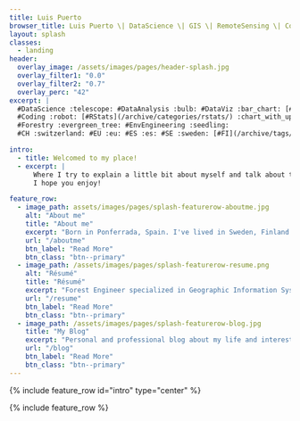 ```yaml
---
title: Luis Puerto
browser_title: Luis Puerto \| DataScience \| GIS \| RemoteSensing \| Coding \| Research \| EnvEngineering
layout: splash
classes:
  - landing
header:
  overlay_image: /assets/images/pages/header-splash.jpg
  overlay_filter1: "0.0"
  overlay_filter2: "0.7"
  overlay_perc: "42" 
excerpt: | 
  #DataScience :telescope: #DataAnalysis :bulb: #DataViz :bar_chart: [#GIS](/archive/categories/gis) :earth_africa: #Research :microscope:     
  #Coding :robot: [#RStats](/archive/categories/rstats/) :chart_with_upwards_trend:​ #Python :snake: #RemoteSensing :artificial_satellite:​ #Maps :world_map:​        
  #Forestry :evergreen_tree: #EnvEngineering :seedling:           
  #CH :switzerland: #EU :eu: #ES :es: #SE :sweden: [#FI](/archive/tags/finland) :finland: #OR [US](/archive/tags/usa) :us:

intro:
  - title: Welcomed to my place!
  - excerpt: | 
      Where I try to explain a little bit about myself and talk about the things I'm interested.   
      I hope you enjoy!  

feature_row:
  - image_path: assets/images/pages/splash-featurerow-aboutme.jpg
    alt: "About me"
    title: "About me"
    excerpt: "Born in Ponferrada, Spain. I've lived in Sweden, Finland and United States, and traveled to several other places. Interested in Science and Technology, and fascinated about almost everything."
    url: "/aboutme"
    btn_label: "Read More"
    btn_class: "btn--primary"
  - image_path: /assets/images/pages/splash-featurerow-resume.png
    alt: "Résumé"
    title: "Résumé"
    excerpt: "Forest Engineer specialized in Geographic Information Systems and Remote Sensing technologies. What I've done and what is my professional background."
    url: "/resume"
    btn_label: "Read More"
    btn_class: "btn--primary"
  - image_path: /assets/images/pages/splash-featurerow-blog.jpg
    title: "My Blog"
    excerpt: "Personal and professional blog about my life and interests. I hope you enjoy my ideas and points of view. Comments are encourage."
    url: "/blog"
    btn_label: "Read More"
    btn_class: "btn--primary"
---
```

{% include feature_row id="intro" type="center" %}

{% include feature_row %}
